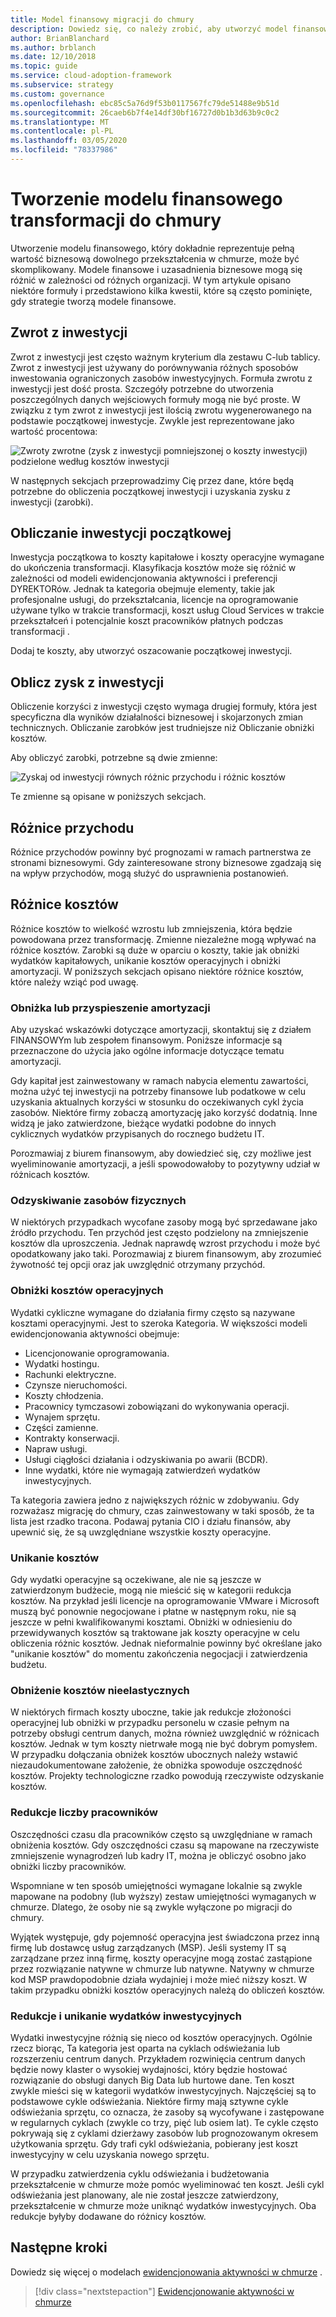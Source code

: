 ```yaml
---
title: Model finansowy migracji do chmury
description: Dowiedz się, co należy zrobić, aby utworzyć model finansowy, który dokładnie reprezentuje pełną wartość biznesową transformacji w chmurze.
author: BrianBlanchard
ms.author: brblanch
ms.date: 12/10/2018
ms.topic: guide
ms.service: cloud-adoption-framework
ms.subservice: strategy
ms.custom: governance
ms.openlocfilehash: ebc85c5a76d9f53b0117567fc79de51488e9b51d
ms.sourcegitcommit: 26caeb6b7f4e14df30bf16727d0b1b3d63b9c0c2
ms.translationtype: MT
ms.contentlocale: pl-PL
ms.lasthandoff: 03/05/2020
ms.locfileid: "78337986"
---
```

# <a name="create-a-financial-model-for-cloud-transformation"></a>Tworzenie modelu finansowego transformacji do chmury

Utworzenie modelu finansowego, który dokładnie reprezentuje pełną wartość biznesową dowolnego przekształcenia w chmurze, może być skomplikowany. Modele finansowe i uzasadnienia biznesowe mogą się różnić w zależności od różnych organizacji. W tym artykule opisano niektóre formuły i przedstawiono kilka kwestii, które są często pominięte, gdy strategie tworzą modele finansowe.

## <a name="return-on-investment"></a>Zwrot z inwestycji

Zwrot z inwestycji jest często ważnym kryterium dla zestawu C-lub tablicy. Zwrot z inwestycji jest używany do porównywania różnych sposobów inwestowania ograniczonych zasobów inwestycyjnych. Formuła zwrotu z inwestycji jest dość prosta. Szczegóły potrzebne do utworzenia poszczególnych danych wejściowych formuły mogą nie być proste. W związku z tym zwrot z inwestycji jest ilością zwrotu wygenerowanego na podstawie początkowej inwestycje. Zwykle jest reprezentowane jako wartość procentowa:

![Zwroty zwrotne (zysk z inwestycji pomniejszonej o koszty inwestycji) podzielone według kosztów inwestycji](../_images/strategy/formula-roi.png)

W następnych sekcjach przeprowadzimy Cię przez dane, które będą potrzebne do obliczenia początkowej inwestycji i uzyskania zysku z inwestycji (zarobki).

## <a name="calculate-initial-investment"></a>Obliczanie inwestycji początkowej

Inwestycja początkowa to koszty kapitałowe i koszty operacyjne wymagane do ukończenia transformacji. Klasyfikacja kosztów może się różnić w zależności od modeli ewidencjonowania aktywności i preferencji DYREKTORów. Jednak ta kategoria obejmuje elementy, takie jak profesjonalne usługi, do przekształcania, licencje na oprogramowanie używane tylko w trakcie transformacji, koszt usług Cloud Services w trakcie przekształceń i potencjalnie koszt pracowników płatnych podczas transformacji .

Dodaj te koszty, aby utworzyć oszacowanie początkowej inwestycji.

## <a name="calculate-the-gain-from-investment"></a>Oblicz zysk z inwestycji

Obliczenie korzyści z inwestycji często wymaga drugiej formuły, która jest specyficzna dla wyników działalności biznesowej i skojarzonych zmian technicznych. Obliczanie zarobków jest trudniejsze niż Obliczanie obniżki kosztów.

Aby obliczyć zarobki, potrzebne są dwie zmienne:

![Zyskaj od inwestycji równych różnic przychodu i różnic kosztów](../_images/strategy/formula-gain-from-investment.png)

Te zmienne są opisane w poniższych sekcjach.

## <a name="revenue-deltas"></a>Różnice przychodu

Różnice przychodów powinny być prognozami w ramach partnerstwa ze stronami biznesowymi. Gdy zainteresowane strony biznesowe zgadzają się na wpływ przychodów, mogą służyć do usprawnienia postanowień.

## <a name="cost-deltas"></a>Różnice kosztów

Różnice kosztów to wielkość wzrostu lub zmniejszenia, która będzie powodowana przez transformację. Zmienne niezależne mogą wpływać na różnice kosztów. Zarobki są duże w oparciu o koszty, takie jak obniżki wydatków kapitałowych, unikanie kosztów operacyjnych i obniżki amortyzacji. W poniższych sekcjach opisano niektóre różnice kosztów, które należy wziąć pod uwagę.

### <a name="depreciation-reduction-or-acceleration"></a>Obniżka lub przyspieszenie amortyzacji

Aby uzyskać wskazówki dotyczące amortyzacji, skontaktuj się z działem FINANSOWYm lub zespołem finansowym. Poniższe informacje są przeznaczone do użycia jako ogólne informacje dotyczące tematu amortyzacji.

Gdy kapitał jest zainwestowany w ramach nabycia elementu zawartości, można użyć tej inwestycji na potrzeby finansowe lub podatkowe w celu uzyskania aktualnych korzyści w stosunku do oczekiwanych cykl życia zasobów. Niektóre firmy zobaczą amortyzację jako korzyść dodatnią. Inne widzą je jako zatwierdzone, bieżące wydatki podobne do innych cyklicznych wydatków przypisanych do rocznego budżetu IT.

Porozmawiaj z biurem finansowym, aby dowiedzieć się, czy możliwe jest wyeliminowanie amortyzacji, a jeśli spowodowałoby to pozytywny udział w różnicach kosztów.

### <a name="physical-asset-recovery"></a>Odzyskiwanie zasobów fizycznych

W niektórych przypadkach wycofane zasoby mogą być sprzedawane jako źródło przychodu. Ten przychód jest często podzielony na zmniejszenie kosztów dla uproszczenia. Jednak naprawdę wzrost przychodu i może być opodatkowany jako taki. Porozmawiaj z biurem finansowym, aby zrozumieć żywotność tej opcji oraz jak uwzględnić otrzymany przychód.

### <a name="operational-cost-reductions"></a>Obniżki kosztów operacyjnych

Wydatki cykliczne wymagane do działania firmy często są nazywane kosztami operacyjnymi. Jest to szeroka Kategoria. W większości modeli ewidencjonowania aktywności obejmuje:

- Licencjonowanie oprogramowania.
- Wydatki hostingu.
- Rachunki elektryczne.
- Czynsze nieruchomości.
- Koszty chłodzenia.
- Pracownicy tymczasowi zobowiązani do wykonywania operacji.
- Wynajem sprzętu.
- Części zamienne.
- Kontrakty konserwacji.
- Napraw usługi.
- Usługi ciągłości działania i odzyskiwania po awarii (BCDR).
- Inne wydatki, które nie wymagają zatwierdzeń wydatków inwestycyjnych.

Ta kategoria zawiera jedno z największych różnic w zdobywaniu. Gdy rozważasz migrację do chmury, czas zainwestowany w taki sposób, że ta lista jest rzadko tracona. Podawaj pytania CIO i działu finansów, aby upewnić się, że są uwzględniane wszystkie koszty operacyjne.

### <a name="cost-avoidance"></a>Unikanie kosztów

Gdy wydatki operacyjne są oczekiwane, ale nie są jeszcze w zatwierdzonym budżecie, mogą nie mieścić się w kategorii redukcja kosztów. Na przykład jeśli licencje na oprogramowanie VMware i Microsoft muszą być ponownie negocjowane i płatne w następnym roku, nie są jeszcze w pełni kwalifikowanymi kosztami. Obniżki w odniesieniu do przewidywanych kosztów są traktowane jak koszty operacyjne w celu obliczenia różnic kosztów. Jednak nieformalnie powinny być określane jako "unikanie kosztów" do momentu zakończenia negocjacji i zatwierdzenia budżetu.

### <a name="soft-cost-reductions"></a>Obniżenie kosztów nieelastycznych

W niektórych firmach koszty uboczne, takie jak redukcje złożoności operacyjnej lub obniżki w przypadku personelu w czasie pełnym na potrzeby obsługi centrum danych, można również uwzględnić w różnicach kosztów. Jednak w tym koszty nietrwałe mogą nie być dobrym pomysłem. W przypadku dołączania obniżek kosztów ubocznych należy wstawić niezaudokumentowane założenie, że obniżka spowoduje oszczędność kosztów. Projekty technologiczne rzadko powodują rzeczywiste odzyskanie kosztów.

### <a name="headcount-reductions"></a>Redukcje liczby pracowników

Oszczędności czasu dla pracowników często są uwzględniane w ramach obniżenia kosztów. Gdy oszczędności czasu są mapowane na rzeczywiste zmniejszenie wynagrodzeń lub kadry IT, można je obliczyć osobno jako obniżki liczby pracowników.

Wspomniane w ten sposób umiejętności wymagane lokalnie są zwykle mapowane na podobny (lub wyższy) zestaw umiejętności wymaganych w chmurze. Dlatego, że osoby nie są zwykle wyłączone po migracji do chmury.

Wyjątek występuje, gdy pojemność operacyjna jest świadczona przez inną firmę lub dostawcę usług zarządzanych (MSP). Jeśli systemy IT są zarządzane przez inną firmę, koszty operacyjne mogą zostać zastąpione przez rozwiązanie natywne w chmurze lub natywne. Natywny w chmurze kod MSP prawdopodobnie działa wydajniej i może mieć niższy koszt. W takim przypadku obniżki kosztów operacyjnych należą do obliczeń kosztów.

### <a name="capital-expense-reductions-or-avoidance"></a>Redukcje i unikanie wydatków inwestycyjnych

Wydatki inwestycyjne różnią się nieco od kosztów operacyjnych. Ogólnie rzecz biorąc, Ta kategoria jest oparta na cyklach odświeżania lub rozszerzeniu centrum danych. Przykładem rozwinięcia centrum danych będzie nowy klaster o wysokiej wydajności, który będzie hostować rozwiązanie do obsługi danych Big Data lub hurtowe dane. Ten koszt zwykle mieści się w kategorii wydatków inwestycyjnych. Najczęściej są to podstawowe cykle odświeżania. Niektóre firmy mają sztywne cykle odświeżania sprzętu, co oznacza, że zasoby są wycofywane i zastępowane w regularnych cyklach (zwykle co trzy, pięć lub osiem lat). Te cykle często pokrywają się z cyklami dzierżawy zasobów lub prognozowanym okresem użytkowania sprzętu. Gdy trafi cykl odświeżania, pobierany jest koszt inwestycyjny w celu uzyskania nowego sprzętu.

W przypadku zatwierdzenia cyklu odświeżania i budżetowania przekształcenie w chmurze może pomóc wyeliminować ten koszt. Jeśli cykl odświeżania jest planowany, ale nie został jeszcze zatwierdzony, przekształcenie w chmurze może uniknąć wydatków inwestycyjnych. Oba redukcje byłyby dodawane do różnicy kosztów.

## <a name="next-steps"></a>Następne kroki

Dowiedz się więcej o modelach [ewidencjonowania aktywności w chmurze](./cloud-accounting.md) .

> [!div class="nextstepaction"]
> [Ewidencjonowanie aktywności w chmurze](./cloud-accounting.md)
